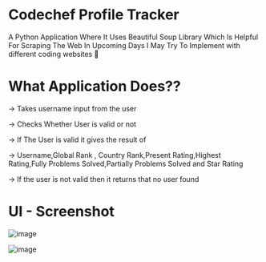 # Codechef Profile Tracker

A Python Application Where It Uses Beautiful Soup Library Which Is Helpful For Scraping The Web
In Upcoming Days I May Try To Implement with different coding websites 🤔

# What Application Does??

-> Takes username input from the user

-> Checks Whether User is valid or not

-> If The User is valid it gives the result of

-> Username,Global Rank , Country Rank,Present Rating,Highest Rating,Fully Problems Solved,Partially Problems Solved and Star Rating

-> If the user is not valid then it returns that no user found

# UI - Screenshot

![image](https://user-images.githubusercontent.com/96690036/174644545-c024c112-cf6f-4d34-98d9-afa143523b0d.png)



![image](https://user-images.githubusercontent.com/96690036/174644645-97fdbd07-a2ef-44ca-9658-ea25b07b7e4b.png)


